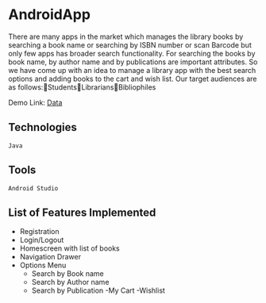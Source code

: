 # AndroidApp


<p>There are many apps in the market which manages the library books by searching a book name or searching by ISBN number or scan Barcode but only few apps has broader search functionality. For searching the books by book name, by author name and by publications are important attributes. So we have come up with an idea to manage a library app with the best search options and adding books to the cart and wish list. Our target audiences are as follows:StudentsLibrariansBibliophiles </p>



Demo Link: <a href="https://drive.google.com/file/d/1F6QguATQM_tsdr3EwS4vyVzc29RPRoOV/view?ts=5ad780e2"> Data</a>

## Technologies
```
Java
```

## Tools 
```
Android Studio
```
## List of Features Implemented

- Registration
- Login/Logout
- Homescreen with list of books
- Navigation Drawer
- Options Menu
   * Search by Book name
   * Search by Author name
   * Search by Publication
-My Cart
-Wishlist


